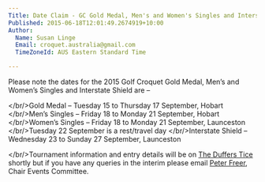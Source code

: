 ```yaml
---
Title: Date Claim - GC Gold Medal, Men's and Women's Singles and Interstate Shield
Published: 2015-06-18T12:01:49.2674919+10:00
Author:
  Name: Susan Linge
  Email: croquet.australia@gmail.com
  TimeZoneId: AUS Eastern Standard Time

---
```

Please note the dates for the 2015 Golf Croquet Gold Medal, Men’s and Women’s Singles and Interstate Shield are –

</br/>Gold Medal – Tuesday 15 to Thursday 17 September, Hobart
</br/>Men’s Singles – Friday 18 to Monday 21 September, Hobart
</br/>Women’s Singles – Friday 18 to Monday 21 September, Launceston
</br/>Tuesday 22 September is a rest/travel day
</br/>Interstate Shield – Wednesday 23 to Sunday 27 September, Launceston


</br/>Tournament information and entry details will be on [The Duffers Tice](http://thedufferstice.com) shortly but if you have any queries in the interim please email [Peter Freer](mailto:events@croquet-australia.com.au), Chair Events Committee.